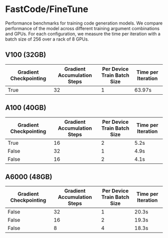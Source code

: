 # FastCode/FineTune

Performance benchmarks for training code generation models. We compare performance of the model across different training argument combinations and GPUs. For each configuration, we measure the time per iteration with a batch size of 256 over a rack of 8 GPUs.

## V100 (32GB)
| Gradient Checkpointing | Gradient Accumulation Steps | Per Device Train Batch Size | Time per Iteration |
| --- | --- | --- | --- |
| True | 32 | 1 | 63.97s |

## A100 (40GB)
| Gradient Checkpointing | Gradient Accumulation Steps | Per Device Train Batch Size | Time per Iteration |
| --- | --- | --- | --- |
| True | 16 | 2 | 5.2s |
| False | 32 | 1 | 4.9s |
| False | 16 | 2 | 4.1s |

## A6000 (48GB)
| Gradient Checkpointing | Gradient Accumulation Steps | Per Device Train Batch Size | Time per Iteration |
| --- | --- | --- | --- |
| False | 32 | 1 | 20.3s |
| False | 16 | 2 | 19.3s |
| False | 8 | 4 | 18.3s |
